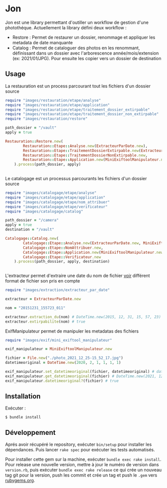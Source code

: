 # Jon

Jon est une library permettant d'outiller un workflow de gestion d'une photothéque. Actuellement la library défini deux workflow :

* Restore : Permet de restaurer un dossier, renommage et appliquer les metadata de date manquante
* Catalog : Permet de cataloguer des photos en les renommant, définissant dans un dossier avec l'arborescence année/mois/extension (ex: 2021/01/JPG). Pour ensuite les copier vers un dossier de destination

## Usage

La restauration est un process parcourant tout les fichiers d'un dossier source
``` ruby
require "images/restauration/etape/analyse"
require "images/restauration/etape/application"
require "images/restauration/etape/traitement_dossier_extirpable"
require "images/restauration/etape/traitement_dossier_non_extirpable"
require "images/restauration/restore"

path_dossier = "/vault"
apply = true

Restauration::Restore.new(
        Restauration::Etape::Analyse.new(ExtracteurParDate.new),
        Restauration::Etape::TraitementDossierExtirpable.new(ExtracteurParDate.new),
        Restauration::Etape::TraitementDossierNonExtirpable.new,
        Restauration::Etape::Application.new(MiniExiftoolManipulateur.new)
    ).process(path_dossier, apply)
    
```
Le catalogage est un processus parcourants les fichiers d'un dossier source
``` ruby
require "images/catalogage/etape/analyse"
require "images/catalogage/etape/application"
require "images/catalogage/etape/nom_attribuer"
require "images/catalogage/etape/verificateur"
require "images/catalogage/catalog"

path_dossier = "/camera"
apply = true
destination = "/vault"

Catalogage::Catalog.new(
        Catalogage::Etape::Analyse.new(ExtracteurParDate.new, MiniExiftoolManipulateur.new),
        Catalogage::Etape::NomAttribuer.new,
        Catalogage::Etape::Application.new(MiniExiftoolManipulateur.new),
        Catalogage::Etape::Verificateur.new
    ).process(path_dossier, apply, destination)
    
```

L'extracteur permet d'extraire une date du nom de fichier [voir](lib/images/extraction/extracteur_par_date.rb) différent format de fichier son pris en compte 

``` ruby
require "images/extraction/extracteur_par_date"

extracteur = ExtracteurParDate.new

nom = "20151231_155723_011"

extracteur.extraction_du(nom) # DateTime.new(2015, 12, 31, 15, 57, 23) 
extracteur.extirpabilite(nom) # true
```

ExifManipulateur permet de manipuler les metadatas des fichiers

``` ruby
require "images/exif/mini_exiftool_manipulateur"

exif_manipulateur = MiniExiftoolManipulateur.new

fichier = File.new("./photo_2021_12_25-15_52_17.jpg")
datetimeoriginal = DateTime.new(2020, 2, 1, 1, 1, 1)

exif_manipulateur.set_datetimeoriginal(fichier, datetimeoriginal) # date_time_original : 2021:12:25 15:52:17
exif_manipulateur.get_datetimeoriginal(fichier) # DateTime.new(2021, 12, 25, 15, 52, 17)
exif_manipulateur.datetimeoriginal?(fichier) # true

```

## Installation

Exécuter :

    $ bundle install

## Développement

Aprés avoir récupéré le repository, exécuter `bin/setup` pour installer les dépendances. Puis lancer `rake spec` pour exécuter les tests automatisés.

Pour installer cette gem sur la machine, exécuter `bundle exec rake install`. 
Pour release une nouvelle version, mettre à jour le numéro de version dans `version.rb`, puis exécuter `bundle exec rake release` ce qui crée un nouveau tag git pour la version, push les commit et crée un tag et push le `.gem` vers [rubygems.org](https://rubygems.org).
